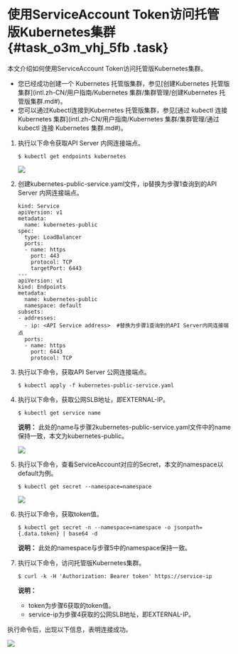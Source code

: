 # 使用ServiceAccount Token访问托管版Kubernetes集群 {#task_o3m_vhj_5fb .task}

本文介绍如何使用ServiceAccount Token访问托管版Kubernetes集群。

-   您已经成功创建一个 Kubernetes 托管版集群，参见[创建Kubernetes 托管版集群](intl.zh-CN/用户指南/Kubernetes 集群/集群管理/创建Kubernetes 托管版集群.md#)。
-   您可以通过Kubectl连接到Kubernetes 托管版集群，参见[通过 kubectl 连接 Kubernetes 集群](intl.zh-CN/用户指南/Kubernetes 集群/集群管理/通过 kubectl 连接 Kubernetes 集群.md#)。

1.  执行以下命令获取API Server 内网连接端点。 

    ```
    $ kubectl get endpoints kubernetes
    ```

    ![](http://static-aliyun-doc.oss-cn-hangzhou.aliyuncs.com/assets/img/62640/154259728531625_zh-CN.png)

2.  创建kubernetes-public-service.yaml文件，ip替换为步骤1查询到的API Server 内网连接端点。 

    ```
    kind: Service
    apiVersion: v1
    metadata:
      name: kubernetes-public
    spec:
      type: LoadBalancer
      ports:
      - name: https
        port: 443
        protocol: TCP
        targetPort: 6443
    ---
    apiVersion: v1
    kind: Endpoints
    metadata:
      name: kubernetes-public
      namespace: default
    subsets:
    - addresses:
      - ip: <API Service address>  #替换为步骤1查询到的API Server内网连接端点
      ports:
      - name: https
        port: 6443
        protocol: TCP
    ```

3.  执行以下命令，获取API Server 公网连接端点。 

    ```
    $ kubectl apply -f kubernetes-public-service.yaml
    ```

4.  执行以下命令，获取公网SLB地址，即EXTERNAL-IP。 

    ```
    $ kubectl get service name
    ```

    **说明：** 此处的name与步骤2kubernetes-public-service.yaml文件中的name保持一致，本文为kubernetes-public。

    ![](http://static-aliyun-doc.oss-cn-hangzhou.aliyuncs.com/assets/img/62640/154259728531800_zh-CN.png)

5.  执行以下命令，查看ServiceAccount对应的Secret，本文的namespace以default为例。 

    ```
    $ kubectl get secret --namespace=namespace
    ```

    ![](http://static-aliyun-doc.oss-cn-hangzhou.aliyuncs.com/assets/img/62640/154259728531814_zh-CN.png)

6.  执行以下命令，获取token值。 

    ```
    $ kubectl get secret -n --namespace=namespace -o jsonpath={.data.token} | base64 -d
    ```

    **说明：** 此处的namespace与步骤5中的namespace保持一致。

7.  执行以下命令，访问托管版Kubernetes集群。 

    ```
    $ curl -k -H 'Authorization: Bearer token' https://service-ip
    ```

    **说明：** 

    -   token为步骤6获取的token值。
    -   service-ip为步骤4获取的公网SLB地址，即EXTERNAL-IP。

执行命令后，出现以下信息，表明连接成功。

![](http://static-aliyun-doc.oss-cn-hangzhou.aliyuncs.com/assets/img/62640/154259728532026_zh-CN.png)

